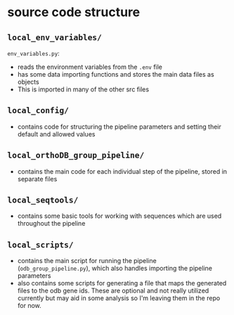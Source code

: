 # source code structure


## `local_env_variables/`
`env_variables.py`:
- reads the environment variables from the `.env` file
- has some data importing functions and stores the main data files as objects
- This is imported in many of the other src files

## `local_config/`
- contains code for structuring the pipeline parameters and setting their default and allowed values

## `local_orthoDB_group_pipeline/`
- contains the main code for each individual step of the pipeline, stored in separate files

## `local_seqtools/`
- contains some basic tools for working with sequences which are used throughout the pipeline

## `local_scripts/`
- contains the main script for running the pipeline (`odb_group_pipeline.py`), which also handles importing the pipeline parameters
- also contains some scripts for generating a file that maps the generated files to the odb gene ids. These are optional and not really utilized currently but may aid in some analysis so I'm leaving them in the repo for now.



